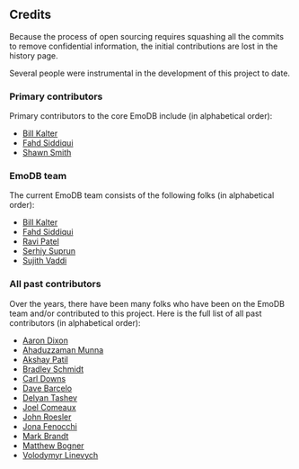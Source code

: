 Credits
--------
Because the process of open sourcing requires squashing all the commits to remove confidential information, the initial contributions are lost in the history page.

Several people were instrumental in the development of this project to date.

### Primary contributors
Primary contributors to the core EmoDB include (in alphabetical order):
- [Bill Kalter](https://github.com/billkalter)
- [Fahd Siddiqui](https://github.com/fahdsiddiqui)
- [Shawn Smith](https://github.com/shawnsmith)

### EmoDB team
The current EmoDB team consists of the following folks (in alphabetical order):
- [Bill Kalter](https://github.com/billkalter)
- [Fahd Siddiqui](https://github.com/fahdsiddiqui)
- [Ravi Patel](https://github.com/r48patel) 
- [Serhiy Suprun](https://github.com/ssuprun)
- [Sujith Vaddi](https://github.com/sujithvaddi)

### All past contributors
Over the years, there have been many folks who have been on the EmoDB team and/or contributed to this project. Here is the full list of all past contributors (in alphabetical order):
- [Aaron Dixon](https://github.com/atdixon)
- [Ahaduzzaman Munna](https://github.com/mmunna)
- [Akshay Patil](https://github.com/apatil4)
- [Bradley Schmidt](https://github.com/ToadJam)
- [Carl Downs](https://github.com/carldowns)
- [Dave Barcelo](https://github.com/DevOpsDave)
- [Delyan Tashev](https://github.com/dtashev)
- [Joel Comeaux](https://github.com/jcomeaux)
- [John Roesler](https://github.com/vvcephei)
- [Jona Fenocchi](https://github.com/jonaf)
- [Mark Brandt](https://github.com/ohhatiya)
- [Matthew Bogner](https://github.com/matthewbogner)
- [Volodymyr Linevych](https://github.com/vlinevich)
